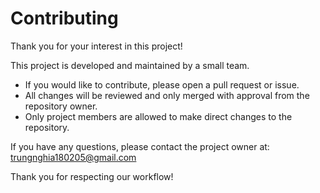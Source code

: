 # Contributing

Thank you for your interest in this project!

This project is developed and maintained by a small team.

- If you would like to contribute, please open a pull request or issue.
- All changes will be reviewed and only merged with approval from the repository owner.
- Only project members are allowed to make direct changes to the repository.

If you have any questions, please contact the project owner at: trungnghia180205@gmail.com

Thank you for respecting our workflow!
